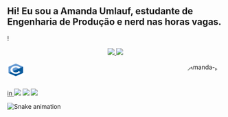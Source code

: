 ## Hi! Eu sou a Amanda Umlauf, estudante de Engenharia de Produção e nerd nas horas vagas.
!
<div align="center">
  <a href="https://github.com/amandaumlauf">
  <img height="180em" src="https://github-readme-stats.vercel.app/api?username=amandaumlauf&show_icons=true&theme=dracula&include_all_commits=true&count_private=true"/>
  <img height="180em" src="https://github-readme-stats.vercel.app/api/top-langs/?username=amandaumlauf&layout=compact&langs_count=7&theme=dracula"/>
</div>
<div style="display: inline_block"><br>
  <img align="center" alt="Amanda-C" height="30" width="40" src="https://raw.githubusercontent.com/devicons/devicon/master/icons/c/c-original.svg">
  <img align="right" alt="Amanda-pic" height="150" style="border-radius:50px;" src="https://share-cdn.picrew.me/shareImg/org/202202/947708_iJAUpJbO.png">
</div>
  
  ##
 
<div> in
  <a href="https://www.instagram.com/amdauf/" target="_blank"><img src="https://img.shields.io/badge/-Instagram-%23E4405F?style=for-the-badge&logo=instagram&logoColor=white" target="_blank"></a>
  <a href = "mailto:amandaumlauf6996@gmail.com"><img src="https://img.shields.io/badge/-Gmail-%23333?style=for-the-badge&logo=gmail&logoColor=white" target="_blank"></a>
  <a href="linkedin.com/in/amandaumlauf" target="_blank"><img src="https://img.shields.io/badge/-LinkedIn-%230077B5?style=for-the-badge&logo=linkedin&logoColor=white" target="_blank"></a> 
 
  ![Snake animation](https://github.com/amandaumlauf/amandaumlauf/blob/output/github-contribution-grid-snake.svg)
 
</div>

